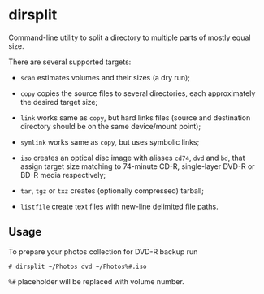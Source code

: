 # dirsplit

Command-line utility to split a directory to multiple parts of mostly equal size.

There are several supported targets:

  * `scan` estimates volumes and their sizes (a dry run);

  * `copy` copies the source files to several directories,
    each approximately the desired target size;

  * `link` works same as `copy`, but hard links files
    (source and destination directory should be on the same
    device/mount point);

  * `symlink` works same as `copy`, but uses symbolic links;

  * `iso` creates an optical disc image with aliases `cd74`, `dvd`
    and `bd`, that assign target size matching to 74-minute CD-R,
    single-layer DVD-R or BD-R media respectively;

  * `tar`, `tgz` or `txz` creates (optionally compressed) tarball;

  * `listfile` create text files with new-line delimited file
    paths.


## Usage

To prepare your photos collection for DVD-R backup run

    # dirsplit ~/Photos dvd ~/Photos%#.iso

`%#` placeholder will be replaced with volume number.
